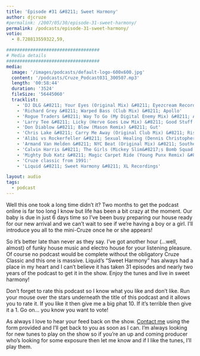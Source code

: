 ```yaml
---
title: 'Episode #31 &#8211; Sweet Harmony'
author: djcruze
#permalink: /2007/05/30/episode-31-sweet-harmony/
permalink: /podcasts/episode-31-sweet-harmony/
votio:
  - 8.728813559322,59,

###################################
# Media details
###################################
media:
  image: '/images/podcasts/default-logo-600x600.jpg'
  content: '/podcasts/Cruze_Podcast031_300507.mp3'
  length: '00:58:44'
  duration: '3524'
  fileSize: '56445060'
  tracklist:
    - 'DJ DLG &#8211; Your Eyes (Original Mix) &#8211; Eyezcream Recordings'
    - 'Richard Grey &#8211; Warped Bass (Club Mix) &#8211; Apollo'
    - 'Rogue Traders &#8211; Way To Go (My Digital Enemy Mix) &#8211; Ariola'
    - 'Larry Tee &#8211; Licky (Herve Goes Low Mix) &#8211; Good Stuff'
    - 'Don Diablow &#8211; Blow (Mason Remix) &#8211; Gut'
    - 'Chris Lake &#8211; Carry Me Away (Original Club Mix) &#8211; Rising Music'
    - 'Alibi vs Rockerfeller &#8211; Sexual Healing (Dennis Christopher Club Mix) &#8211; Gusto'
    - 'Armand Van Helden &#8211; NYC Beat (Original Mix) &#8211; Southern Fried Recordings'
    - 'Calvin Harris &#8211; The Girls (Mickey Slim&#8217;s Bomb Squad Mix) &#8211; Fly Eye'
    - 'Mighty Dub Katz &#8211; Magic Carpet Ride (Young Punx Remix) &#8211; Southern Fried Recordings'
    - 'Cruze classic from 1991:'
    - 'Liquid &#8211; Sweet Harmony &#8211; XL Recordings'

layout: audio
tags:
  - podcast
---
```


Well this one took a long time didn&#8217;t it? Two months to get the podcast online is far too long I know but life has been a bit crazy at the moment. Our baby is due in just 6 days time so I&#8217;ve been busy preparing our house ready for our new arrival and we can&#8217;t wait to see if we&#8217;re having a boy or a girl. I&#8217;ll introduce you all to the mini-Cruze once he or she appears!

So it&#8217;s better late than never as they say. I&#8217;ve got another hour (&#8230;well, almost) of funky house music and electro house for your listening pleasure. Of course no podcast would be complete without the obligatory Cruze Classic and this one is massive. Liquid&#8217;s &#8220;Sweet Harmony&#8221; has always had a place in my heart and I can&#8217;t believe it has taken 31 episodes and nearly two years of the podcast to get it in the show. Enjoy the tunes and live in sweet harmony!

Don&#8217;t forget to rate this podcast so I know what you like and don&#8217;t like. Run your mouse over the stars underneath the title of this podcast and it allows you to rate it. If you like it then give me a big phat 10. If it&#8217;s terrible then give it a 1. Go on&#8230; you know you want to vote!

As always I love to hear your feed back on the show. [Contact me][1] using the form provided and I&#8217;ll get back to you as soon as I can. I&#8217;m always looking for new tunes to play on the show so if you&#8217;re an up and coming producer who&#8217;s looking for some exposure then let me know and if I like the tunes, I&#8217;ll play them.

[1]: /contact
